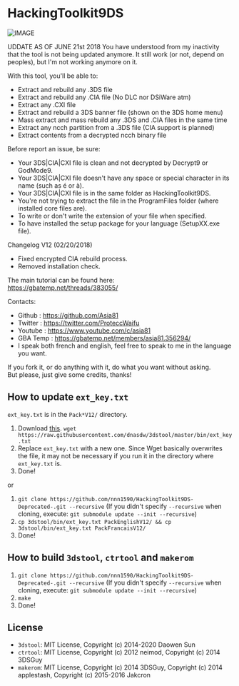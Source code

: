 # HackingToolkit9DS

![IMAGE](http://nsa39.casimages.com/img/2018/02/20/180220062531406418.png)

UDDATE AS OF JUNE 21st 2018
You have understood from my inactivity that the tool is not being updated anymore.
It still work (or not, depend on peoples), but I'm not working anymore on it.

With this tool, you'll be able to:
- Extract and rebuild any .3DS file
- Extract and rebuild any .CIA file (No DLC nor DSiWare atm)
- Extract any .CXI file
- Extract and rebuild a 3DS banner file (shown on the 3DS home menu)
- Mass extract and mass rebuild any .3DS and .CIA files in the same time
- Extract any ncch partition from a .3DS file (CIA support is planned)
- Extract contents from a decrypted ncch binary file

Before report an issue, be sure:
- Your 3DS|CIA|CXI file is clean and not decrypted by Decrypt9 or GodMode9.
- Your 3DS|CIA|CXI file doesn't have any space or special character in its name (such as é or à).
- Your 3DS|CIA|CXI file is in the same folder as HackingToolkit9DS.
- You're not trying to extract the file in the ProgramFiles folder (where installed core files are).
- To write or don't write the extension of your file when specified.
- To have installed the setup package for your language (SetupXX.exe file).

Changelog V12 (02/20/2018)
- Fixed encrypted CIA rebuild process.
- Removed installation check.

The main tutorial can be found here:<br>
https://gbatemp.net/threads/383055/

Contacts:
- Github : https://github.com/Asia81
- Twitter : https://twitter.com/ProteccWaifu
- Youtube : https://www.youtube.com/c/asia81
- GBA Temp : https://gbatemp.net/members/asia81.356294/
- I speak both french and english, feel free to speak to me in the language you want.

If you fork it, or do anything with it, do what you want without asking.  
But please, just give some credits, thanks!

## How to update `ext_key.txt`
`ext_key.txt` is in the `Pack*V12/` directory.

 1. Download [this](https://raw.githubusercontent.com/dnasdw/3dstool/master/bin/ext_key.txt). `wget https://raw.githubusercontent.com/dnasdw/3dstool/master/bin/ext_key.txt`
 2. Replace `ext_key.txt` with a new one. Since Wget basically overwrites the file, it may not be necessary if you run it in the directory where `ext_key.txt` is.
 3. Done!

or

 1. `git clone https://github.com/nnn1590/HackingToolkit9DS-Deprecated-.git --recursive` (If you didn't specify `--recursive` when cloning, execute: `git submodule update --init --recursive`)
 2. `cp 3dstool/bin/ext_key.txt PackEnglishV12/ && cp 3dstool/bin/ext_key.txt PackFrancaisV12/`
 3. Done!

## How to build `3dstool`, `ctrtool` and `makerom`
 1. `git clone https://github.com/nnn1590/HackingToolkit9DS-Deprecated-.git --recursive` (If you didn't specify `--recursive` when cloning, execute: `git submodule update --init --recursive`)
 2. `make`
 3. Done!

## License
- `3dstool`: MIT License, Copyright (c) 2014-2020 Daowen Sun
- `ctrtool`: MIT License, Copyright (c) 2012 neimod, Copyright (c) 2014 3DSGuy
- `makerom`: MIT License, Copyright (c) 2014 3DSGuy, Copyright (c) 2014 applestash, Copyright (c) 2015-2016 Jakcron
